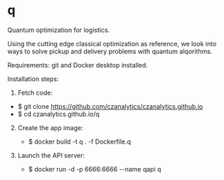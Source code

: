 # q 

Quantum optimization for logistics.

Using the cutting edge classical optimization as reference, we look into ways to solve pickup and delivery problems with quantum alqorithms.

Requirements: git and Docker desktop installed.

Installation steps:

1. Fetch code:
- $ git clone https://github.com/czanalytics/czanalytics.github.io
- $ cd czanalytics.github.io/q

2. Create the app image:
   - $ docker build -t q . -f Dockerfile.q

3. Launch the API server:
   - $ docker run -d -p 6666:6666 --name qapi q
